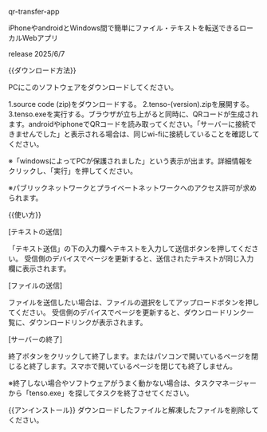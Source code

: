 qr-transfer-app

iPhoneやandroidとWindows間で簡単にファイル・テキストを転送できるローカルWebアプリ

release 2025/6/7

{{ダウンロード方法}}

PCにこのソフトウェアをダウンロードしてください。

1.source code (zip)をダウンロードする。
2.tenso-(version).zipを展開する。
3.tenso.exeを実行する。ブラウザが立ち上がると同時に、QRコードが生成されます。androidやiphoneでQRコードを読み取ってください。「サーバーに接続できませんでした」と表示される場合は、同じwi-fiに接続していることを確認してください。

※「windowsによってPCが保護されました」という表示が出ます。詳細情報をクリックし、「実行」を押してください。

※パブリックネットワークとプライベートネットワークへのアクセス許可が求められます。


{{使い方}}

[テキストの送信]

「テキスト送信」の下の入力欄へテキストを入力して送信ボタンを押してください。 受信側のデバイスでページを更新すると、送信されたテキストが同じ入力欄に表示されます。

[ファイルの送信]

ファイルを送信したい場合は、ファイルの選択をしてアップロードボタンを押してください。 受信側のデバイスでページを更新すると、ダウンロードリンク一覧に、ダウンロードリンクが表示されます。


[サーバーの終了]

終了ボタンをクリックして終了します。またはパソコンで開いているページを閉じると終了します。スマホで開いているページを閉じても終了しません。

※終了しない場合やソフトウェアがうまく動かない場合は、タスクマネージャーから「tenso.exe」を探してタスクを終了させてください。

{{アンインストール}}
ダウンロードしたファイルと解凍したファイルを削除してください。
